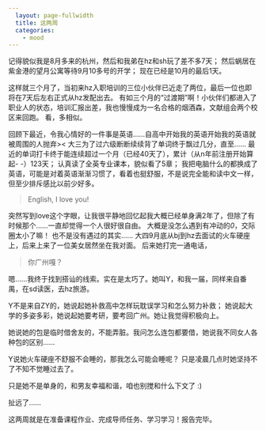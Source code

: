 ```yaml
---
  layout: page-fullwidth
  title: 这两周
  categories:
    - mood
---
```


记得貌似我是8月多来的杭州，然后和我弟在hz和sh玩了差不多7天；
然后蜗居在紫金港的望月公寓等待9月10多号的开学；
现在已经是10月的最后1天。

这样就三个月了，当初来hz入职培训的三位小伙伴已近走了两位，最后一位也即将在7天后左右正式从hz发配出去。
有如三个月的“过渡期”啊！小伙伴们都进入了职业人的状态，培训汇报出差，我也慢慢成为一名合格的烟酒森，文献组会两个校区来回跑。
看，多相似。

回顾下最近，令我心情好的一件事是英语……自高中开始我的英语开始我的英语就被周围的人抛弃>< 
大三为了过六级断断续续背了单词终于飘过几分，直至……
最近的单词打卡终于能连续超过一个月（已经40天了），累计（从n年前注册开始算起- -）123天；
认真读了全英专业课本，貌似看了5章；
我把电脑什么的都换成了英语，可能是对着英语渐渐习惯了，看着也挺舒服，不是说完全能和读中文一样，但至少排斥感比以前少好多。

>English, I love you!

突然写到love这个字眼，让我很平静地回忆起我大概已经单身满2年了，但除了有时候那个……一直却觉得一个人很好很自由。
大概是没怎么遇到有冲动的*0*，交际圈太小了嘛！
也不是没有遇过的其实……
大四9月底从bj到hz去面试的火车硬座上，后来上来了一位美女居然坐在我对面。
后来她打完一通电话，

>你广州嘎？

嗯……我终于找到搭讪的线索。实在是太巧了。她叫Y，和我一届，同样来自番禺，在sd读医，去hz旅游。

Y不是来自ZY的，她说起她补救高中怎样玩耽误学习和怎么努力补救；
她说起大学的多姿多彩，她说起她要考研，要考回广州。她让我觉得积极向上。

她说她的包是临时借舍友的，不能弄脏。我问怎么连包都要借，她说我不同女人各种包的区别……

Y说她火车硬座不舒服不会睡的，那我怎么可能会睡呢？
只是凌晨几点时她坚持不了不知不觉睡过去了。

只是她不是单身的，和男友幸福和谐，咱也别搅和什么下文了 :)


扯远了……

这两周就是在准备课程作业、完成导师任务、学习学习！报告完毕。
